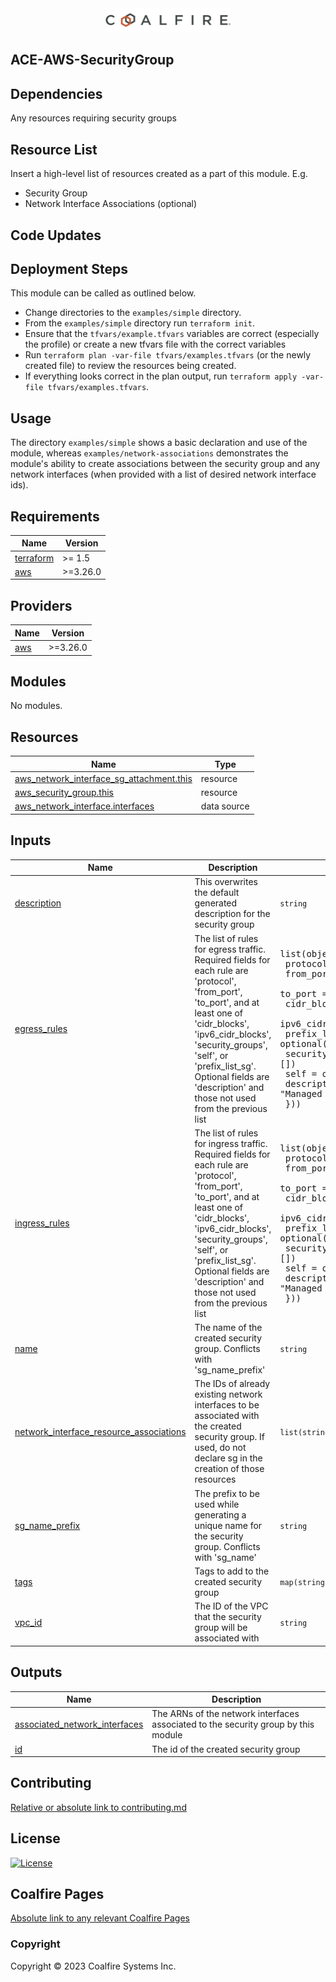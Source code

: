 <div align="center">
<img src="coalfire_logo.png" width="200">

</div>

## ACE-AWS-SecurityGroup

## Dependencies

Any resources requiring security groups

## Resource List

Insert a high-level list of resources created as a part of this module. E.g.

- Security Group
- Network Interface Associations (optional)

## Code Updates

## Deployment Steps

This module can be called as outlined below.

- Change directories to the `examples/simple` directory.
- From the `examples/simple` directory run `terraform init`.
- Ensure that the `tfvars/example.tfvars` variables are correct (especially the profile) or create a new tfvars file with the correct variables
- Run `terraform plan -var-file tfvars/examples.tfvars` (or the newly created file) to review the resources being created.
- If everything looks correct in the plan output, run `terraform apply -var-file tfvars/examples.tfvars`.

## Usage

The directory `examples/simple` shows a basic declaration and use of the module, whereas `examples/network-associations` demonstrates the module's ability to create associations between the security group and any network interfaces (when provided with a list of desired network interface ids).

<!-- BEGIN_TF_DOCS -->
## Requirements

| Name | Version |
|------|---------|
| <a name="requirement_terraform"></a> [terraform](#requirement\_terraform) | >= 1.5 |
| <a name="requirement_aws"></a> [aws](#requirement\_aws) | >=3.26.0 |

## Providers

| Name | Version |
|------|---------|
| <a name="provider_aws"></a> [aws](#provider\_aws) | >=3.26.0 |

## Modules

No modules.

## Resources

| Name | Type |
|------|------|
| [aws_network_interface_sg_attachment.this](https://registry.terraform.io/providers/hashicorp/aws/latest/docs/resources/network_interface_sg_attachment) | resource |
| [aws_security_group.this](https://registry.terraform.io/providers/hashicorp/aws/latest/docs/resources/security_group) | resource |
| [aws_network_interface.interfaces](https://registry.terraform.io/providers/hashicorp/aws/latest/docs/data-sources/network_interface) | data source |

## Inputs

| Name | Description | Type | Default | Required |
|------|-------------|------|---------|:--------:|
| <a name="input_description"></a> [description](#input\_description) | This overwrites the default generated description for the security group | `string` | `"Managed by Terraform"` | no |
| <a name="input_egress_rules"></a> [egress\_rules](#input\_egress\_rules) | The list of rules for egress traffic. Required fields for each rule are 'protocol', 'from\_port', 'to\_port', and at least one of 'cidr\_blocks', 'ipv6\_cidr\_blocks', 'security\_groups', 'self', or 'prefix\_list\_sg'. Optional fields are 'description' and those not used from the previous list | <pre>list(object({<br>    protocol         = string<br>    from_port        = string<br>    to_port          = string<br>    cidr_blocks      = optional(list(string), [])<br>    ipv6_cidr_blocks = optional(list(string), [])<br>    prefix_list_ids  = optional(list(string), [])<br>    security_groups  = optional(list(string), [])<br>    self             = optional(bool)<br>    description      = optional(string, "Managed by Terraform")<br>  }))</pre> | `[]` | no |
| <a name="input_ingress_rules"></a> [ingress\_rules](#input\_ingress\_rules) | The list of rules for ingress traffic. Required fields for each rule are 'protocol', 'from\_port', 'to\_port', and at least one of 'cidr\_blocks', 'ipv6\_cidr\_blocks', 'security\_groups', 'self', or 'prefix\_list\_sg'. Optional fields are 'description' and those not used from the previous list | <pre>list(object({<br>    protocol         = string<br>    from_port        = string<br>    to_port          = string<br>    cidr_blocks      = optional(list(string), [])<br>    ipv6_cidr_blocks = optional(list(string), [])<br>    prefix_list_ids  = optional(list(string), [])<br>    security_groups  = optional(list(string), [])<br>    self             = optional(bool)<br>    description      = optional(string, "Managed by Terraform")<br>  }))</pre> | `[]` | no |
| <a name="input_name"></a> [name](#input\_name) | The name of the created security group. Conflicts with 'sg\_name\_prefix' | `string` | `""` | no |
| <a name="input_network_interface_resource_associations"></a> [network\_interface\_resource\_associations](#input\_network\_interface\_resource\_associations) | The IDs of already existing network interfaces to be associated with the created security group. If used, do not declare sg in the creation of those resources | `list(string)` | `[]` | no |
| <a name="input_sg_name_prefix"></a> [sg\_name\_prefix](#input\_sg\_name\_prefix) | The prefix to be used while generating a unique name for the security group. Conflicts with 'sg\_name' | `string` | `""` | no |
| <a name="input_tags"></a> [tags](#input\_tags) | Tags to add to the created security group | `map(string)` | `{}` | no |
| <a name="input_vpc_id"></a> [vpc\_id](#input\_vpc\_id) | The ID of the VPC that the security group will be associated with | `string` | `null` | no |

## Outputs

| Name | Description |
|------|-------------|
| <a name="output_associated_network_interfaces"></a> [associated\_network\_interfaces](#output\_associated\_network\_interfaces) | The ARNs of the network interfaces associated to the security group by this module |
| <a name="output_id"></a> [id](#output\_id) | The id of the created security group |
<!-- END_TF_DOCS -->

## Contributing

[Relative or absolute link to contributing.md](CONTRIBUTING.md)


## License

[![License](https://img.shields.io/badge/license-MIT-blue.svg)](https://opensource.org/license/mit/)


## Coalfire Pages

[Absolute link to any relevant Coalfire Pages](https://coalfire.com/)

### Copyright

Copyright © 2023 Coalfire Systems Inc.
